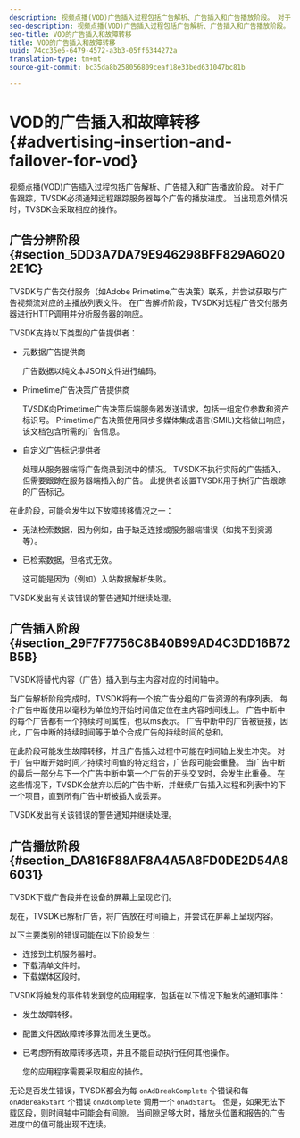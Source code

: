 ```yaml
---
description: 视频点播(VOD)广告插入过程包括广告解析、广告插入和广告播放阶段。 对于广告跟踪，TVSDK必须通知远程跟踪服务器每个广告的播放进度。 当出现意外情况时，TVSDK会采取相应的操作。
seo-description: 视频点播(VOD)广告插入过程包括广告解析、广告插入和广告播放阶段。 对于广告跟踪，TVSDK必须通知远程跟踪服务器每个广告的播放进度。 当出现意外情况时，TVSDK会采取相应的操作。
seo-title: VOD的广告插入和故障转移
title: VOD的广告插入和故障转移
uuid: 74cc35e6-6479-4572-a3b3-05ff6344272a
translation-type: tm+mt
source-git-commit: bc35da8b258056809ceaf18e33bed631047bc81b

---
```



# VOD的广告插入和故障转移 {#advertising-insertion-and-failover-for-vod}

视频点播(VOD)广告插入过程包括广告解析、广告插入和广告播放阶段。 对于广告跟踪，TVSDK必须通知远程跟踪服务器每个广告的播放进度。 当出现意外情况时，TVSDK会采取相应的操作。

## 广告分辨阶段 {#section_5DD3A7DA79E946298BFF829A60202E1C}

TVSDK与广告交付服务（如Adobe Primetime广告决策）联系，并尝试获取与广告视频流对应的主播放列表文件。 在广告解析阶段，TVSDK对远程广告交付服务器进行HTTP调用并分析服务器的响应。

TVSDK支持以下类型的广告提供者：

* 元数据广告提供商

   广告数据以纯文本JSON文件进行编码。
* Primetime广告决策广告提供商

   TVSDK向Primetime广告决策后端服务器发送请求，包括一组定位参数和资产标识号。 Primetime广告决策使用同步多媒体集成语言(SMIL)文档做出响应，该文档包含所需的广告信息。
* 自定义广告标记提供者

   处理从服务器端将广告烧录到流中的情况。 TVSDK不执行实际的广告插入，但需要跟踪在服务器端插入的广告。 此提供者设置TVSDK用于执行广告跟踪的广告标记。

在此阶段，可能会发生以下故障转移情况之一：

* 无法检索数据，因为例如，由于缺乏连接或服务器端错误（如找不到资源等）。
* 已检索数据，但格式无效。

   这可能是因为（例如）入站数据解析失败。

TVSDK发出有关该错误的警告通知并继续处理。

## 广告插入阶段 {#section_29F7F7756C8B40B99AD4C3DD16B72B5B}

TVSDK将替代内容（广告）插入到与主内容对应的时间轴中。

当广告解析阶段完成时，TVSDK将有一个按广告分组的广告资源的有序列表。 每个广告中断使用以毫秒为单位的开始时间值定位在主内容时间线上。 广告中断中的每个广告都有一个持续时间属性，也以ms表示。 广告中断中的广告被链接，因此，广告中断的持续时间等于单个合成广告的持续时间的总和。

在此阶段可能发生故障转移，并且广告插入过程中可能在时间轴上发生冲突。 对于广告中断开始时间／持续时间值的特定组合，广告段可能会重叠。 当广告中断的最后一部分与下一个广告中断中第一个广告的开头交叉时，会发生此重叠。 在这些情况下，TVSDK会放弃以后的广告中断，并继续广告插入过程和列表中的下一个项目，直到所有广告中断被插入或丢弃。

TVSDK发出有关该错误的警告通知并继续处理。

## 广告播放阶段 {#section_DA816F88AF8A4A5A8FD0DE2D54A86031}

TVSDK下载广告段并在设备的屏幕上呈现它们。

现在，TVSDK已解析广告，将广告放在时间轴上，并尝试在屏幕上呈现内容。

以下主要类别的错误可能在以下阶段发生：

* 连接到主机服务器时。
* 下载清单文件时。
* 下载媒体区段时。

TVSDK将触发的事件转发到您的应用程序，包括在以下情况下触发的通知事件：

* 发生故障转移。
* 配置文件因故障转移算法而发生更改。
* 已考虑所有故障转移选项，并且不能自动执行任何其他操作。

   您的应用程序需要采取相应的操作。

无论是否发生错误，TVSDK都会为每 `onAdBreakComplete` 个错误和每 `onAdBreakStart` 个错误 `onAdComplete` 调用一个 `onAdStart`。 但是，如果无法下载区段，则时间轴中可能会有间隙。 当间隙足够大时，播放头位置和报告的广告进度中的值可能出现不连续。